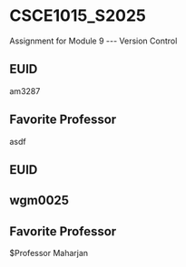 # CSCE1015_S2025

Assignment for Module 9 --- Version Control

## EUID
am3287
## Favorite Professor
asdf
## EUID
## wgm0025
## Favorite Professor
$Professor Maharjan
